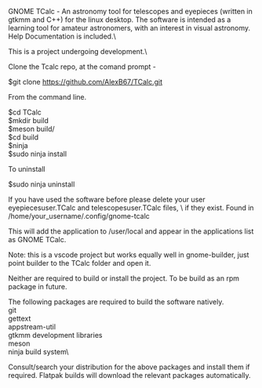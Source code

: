 GNOME TCalc - An astronomy tool for telescopes and eyepieces (written in gtkmm and C++) for the linux desktop. The software is intended as a learning tool for amateur astronomers, with an interest in visual astronomy.\
Help Documentation is included.\

This is a project undergoing development.\

Clone the Tcalc repo, at the comand prompt - 

$git clone https://github.com/AlexB67/TCalc.git

From the command line.

$cd TCalc\
$mkdir build\
$meson build/\
$cd build\
$ninja\
$sudo ninja install

To uninstall

$sudo ninja uninstall

If you have used the software before please delete your user eyepiecesuser.TCalc and telescopesuser.TCalc files, \ 
if they exist. Found in /home/your_username/.config/gnome-tcalc

This will add the application to /user/local and appear in the applications list as GNOME TCalc.

Note: this is a vscode project but works equally well in gnome-builder, just point builder to the TCalc folder and open it.

Neither are required to build or install the project. To be build as an rpm package in future. 

The following packages are required to build the software natively.\
git\
gettext\
appstream-util\
gtkmm development libraries\
meson\
ninja build system\

Consult/search your distribution for the above packages and install them if required. Flatpak builds will download the relevant packages automatically.
